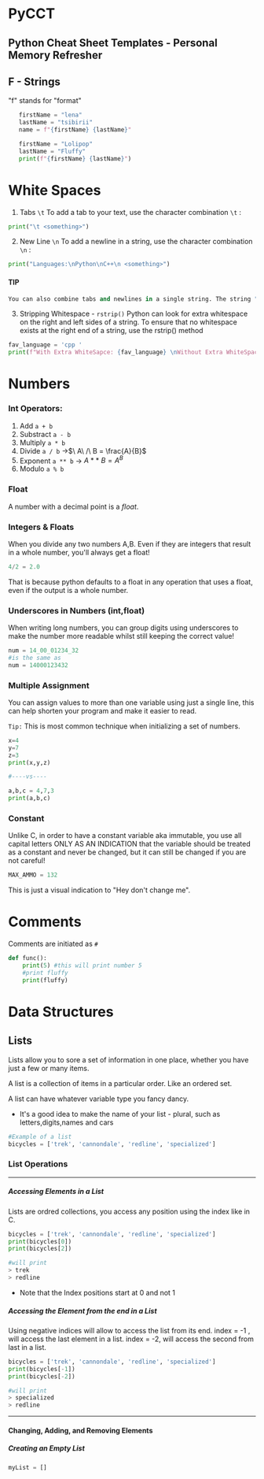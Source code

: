 # PyCCT
Python Cheat Sheet Templates - Personal Memory Refresher
--- 
## F - Strings
"f" stands for "format"

```python
   firstName = "lena"  
   lastName = "tsibirii"  
   name = f"{firstName} {lastName}"
```

```python 
   firstName = "Lolipop"  
   lastName = "Fluffy"  
   print(f"{firstName} {lastName}")
```

# White Spaces
1. Tabs `\t`
To add a tab to your text, use the character combination `\t` :
```python
print("\t <something>")
```
2. New Line `\n`
To add a newline in a string, use the character combination `\n` :
```python
print("Languages:\nPython\nC++\n <something>")
```


#### TIP
```python
You can also combine tabs and newlines in a single string. The string "\n\t" tells Python to move to a new line, and start the next line with a tab
```

3. Stripping Whitespace - `rstrip()`
Python can look for extra whitespace on the right and left sides of a string. To ensure that no whitespace exists at the right end of a string, use the rstrip() method
```python
fav_language = 'cpp '  
print(f"With Extra WhiteSapce: {fav_language} \nWithout Extra WhiteSpace: {fav_language.rstrip()}")
```

# Numbers
### Int Operators:
1. Add `a + b`
2. Substract `a - b`
3. Multiply `a * b`
4. Divide `a / b` ->$\ A\ /\ B = \frac{A}{B}$
5. Exponent `a ** b` ->$\ A**\ B = A ^ B$
6. Modulo `a % b`
### Float
A number with a decimal point is a *float*.

### Integers & Floats
When you divide any two numbers A,B. Even if they are integers that result in a whole number, you'll always get a float!
```python
4/2 = 2.0
```
That is because python defaults to a float in any operation that uses a float, even if the output is a whole number.

### Underscores in Numbers (int,float)
When writing long numbers, you can group digits using underscores to make the number more readable whilst still keeping the correct value!
```python 
num = 14_00_01234_32
#is the same as
num = 14000123432
```

### Multiple Assignment
You can assign values to more than one variable using just a single line, this can help shorten your program and make it easier to read. 

`Tip:`
This is most common technique when initializing a set of numbers.
```python
x=4  
y=7  
z=3  
print(x,y,z)

#----vs----

a,b,c = 4,7,3  
print(a,b,c)
```

### Constant
Unlike C, in order to have a constant variable aka immutable, you use all capital letters ONLY AS AN INDICATION that the variable should be treated as a constant and never be changed, but it can still be changed if you are not careful!
```python
MAX_AMMO = 132
```
This is just a visual indication to "Hey don't change me".

# Comments
Comments are initiated as `#`
```python
def func():
	print(5) #this will print number 5
	#print fluffy
	print(fluffy)
```

# Data Structures
## Lists
Lists allow you to sore a set of information in one place, whether you have just a few or many items.

A list is a collection of items in a particular order. Like an ordered set.

A list can have whatever variable type you fancy dancy.

* It's a good idea to make the name of your list - plural, such as letters,digits,names and cars

```python
#Example of a list
bicycles = ['trek', 'cannondale', 'redline', 'specialized']
```

### List Operations
---
##### Accessing Elements in a List
Lists are ordred collections, you access any position using the index like in C.
```python
bicycles = ['trek', 'cannondale', 'redline', 'specialized']
print(bicycles[0])
print(bicycles[2])

#will print
> trek
> redline
```

* Note that the Index positions start at 0 and not 1

##### Accessing the Element from the end in a List
Using negative indices will allow to access the list from its end.
index = -1 , will access the last element in a list.
index = -2, will access the second from last in a list.

```python
bicycles = ['trek', 'cannondale', 'redline', 'specialized']
print(bicycles[-1])
print(bicycles[-2])

#will print
> specialized
> redline
```

---
#### Changing, Adding, and Removing Elements
##### Creating an Empty List
```python
myList = []
```

